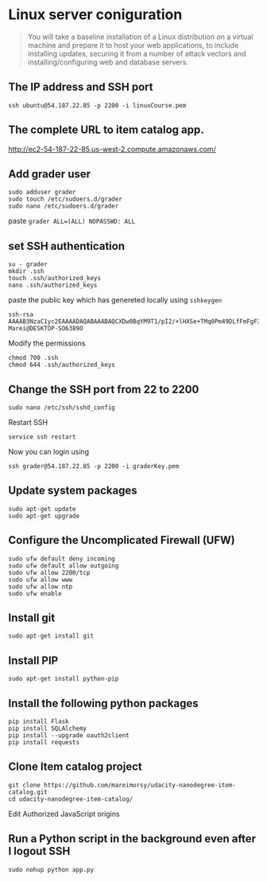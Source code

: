 # Linux server coniguration

> You will take a baseline installation of a Linux distribution on a virtual machine and prepare it to host your web applications, to include installing updates, securing it from a number of attack vectors and installing/configuring web and database servers.

## The IP address and SSH port
```
ssh ubuntu@54.187.22.85 -p 2200 -i linuxCourse.pem
```
## The complete URL to item catalog app.
http://ec2-54-187-22-85.us-west-2.compute.amazonaws.com/

## Add grader user
```
sudo adduser grader
sudo touch /etc/sudoers.d/grader
sudo nano /etc/sudoers.d/grader
```
paste `grader ALL=(ALL) NOPASSWD: ALL`

## set SSH authentication
```
su - grader
mkdir .ssh
touch .ssh/authorized_keys
nano .ssh/authorized_keys
```
paste the public key which has genereted locally using `sshkeygen`
```
ssh-rsa AAAAB3NzaC1yc2EAAAADAQABAAABAQCXDw0BqYM9T1/pI2/+lHXSe+TMq0Pm49DLfFmFgF32gBU84TbGPMyhhw+czkTp8qA+dOVmtP3zof4c6u+QcGOEd5PRnAkVNzf0vWiWbM+q61G4PCX0BZI0Bi/Va0sfs/vhm5NIHML8dOKhSItEnMf1UN+LBOfPzDd8sEVeptqxDzMgfle5+Nba4cd79unzhJGO0NRz8ekRem8ZGPBqnzzx4CY5qg4S+Wh7/FOjcfXjMjsCN4zVsflWxbEp0FgV/jv8Tx3pfZArOK7/oDonpFIlXb1fdqebqQwAjUv/zBLL/A1+GeLRsqMCavalYKrG8P+ammGSx+WpE58NfeGH3f4/ Marei@DESKTOP-SO6389O
```
Modify the permissions
```
chmod 700 .ssh
chmod 644 .ssh/authorized_keys
```
## Change the SSH port from 22 to 2200
```
sudo nano /etc/ssh/sshd_config
```
Restart SSH
```
service ssh restart
```
Now you can login using
```
ssh grader@54.187.22.85 -p 2200 -i graderKey.pem
```
## Update system packages
```
sudo apt-get update
sudo apt-get upgrade
```
## Configure the Uncomplicated Firewall (UFW)
```
sudo ufw default deny incoming
sudo ufw default allow outgoing
sudo ufw allow 2200/tcp
sudo ufw allow www
sudo ufw allow ntp
sudo ufw enable
```
## Install git
```
sudo apt-get install git
```
## Install PIP
```
sudo apt-get install python-pip
```
## Install the following python packages
```
pip install Flask
pip install SQLAlchemy
pip install --upgrade oauth2client
pip install requests
```
## Clone Item catalog project
```
git clone https://github.com/mareimorsy/udacity-nanodegree-item-catalog.git
cd udacity-nanodegree-item-catalog/
```
Edit Authorized JavaScript origins
## Run a Python script in the background even after I logout SSH
```
sudo nohup python app.py
```

